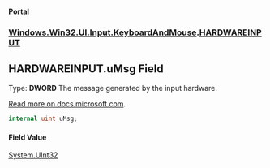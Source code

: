 #### [Portal](index.md 'index')
### [Windows.Win32.UI.Input.KeyboardAndMouse](Windows.Win32.UI.Input.KeyboardAndMouse.md 'Windows.Win32.UI.Input.KeyboardAndMouse').[HARDWAREINPUT](HARDWAREINPUT.md 'Windows.Win32.UI.Input.KeyboardAndMouse.HARDWAREINPUT')

## HARDWAREINPUT.uMsg Field

  
Type: <b>DWORD</b> The message generated by the input hardware.  
  
[Read more on docs.microsoft.com](https://learn.microsoft.com/windows/win32/api/winuser/ns-winuser-hardwareinput#members 'https://learn.microsoft.com/windows/win32/api/winuser/ns-winuser-hardwareinput#members').

```csharp
internal uint uMsg;
```

#### Field Value
[System.UInt32](https://docs.microsoft.com/en-us/dotnet/api/System.UInt32 'System.UInt32')